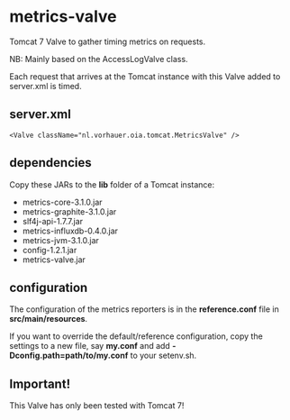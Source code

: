 # metrics-valve

Tomcat 7 Valve to gather timing metrics on requests.

NB: Mainly based on the AccessLogValve class.

Each request that arrives at the Tomcat instance with this Valve added to server.xml is timed.

## server.xml

```
<Valve className="nl.vorhauer.oia.tomcat.MetricsValve" />
```

## dependencies

Copy these JARs to the **lib** folder of a Tomcat instance:

- metrics-core-3.1.0.jar
- metrics-graphite-3.1.0.jar
- slf4j-api-1.7.7.jar
- metrics-influxdb-0.4.0.jar
- metrics-jvm-3.1.0.jar
- config-1.2.1.jar
- metrics-valve.jar

## configuration

The configuration of the metrics reporters is in the **reference.conf** file in **src/main/resources**.

If you want to override the default/reference configuration, copy the settings to a new file, say **my.conf** and
add **-Dconfig.path=path/to/my.conf** to your setenv.sh.

## Important!

This Valve has only been tested with Tomcat 7!

